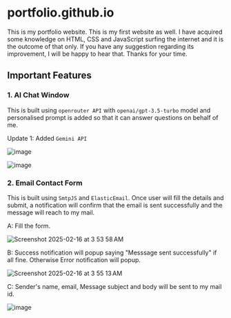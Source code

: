 # portfolio.github.io

This is my portfolio website. This is my first website as well. I have acquired some knowledge on HTML, CSS and JavaScript surfing the internet and it is the outcome of that only. If you have any suggestion regarding its improvement, I will be happy to hear that. Thanks for your time.

## Important Features

### 1. AI Chat Window

   This is built using `openrouter API` with `openai/gpt-3.5-turbo` model and personalised prompt is added so that it can answer questions on behalf of me.
   
   Update 1: Added `Gemini API`

   ![image](https://github.com/user-attachments/assets/3169a572-e761-485f-9821-cd0a74331750)

   ![image](https://github.com/user-attachments/assets/3be8ebc0-948c-4947-bbda-6270e630bcdb)

### 2. Email Contact Form

   This is built using `SmtpJS` and `ElasticEmail`. Once user will fill the details and submit, a notification will confirm that the email is sent successfully and the message will reach to my mail.

   A: Fill the form.

   ![Screenshot 2025-02-16 at 3 53 58 AM](https://github.com/user-attachments/assets/c960cc62-436c-4cd5-b270-13e0863f0e61)

   B: Success notification will popup saying "Messsage sent successfully" if all fine. Otherwise Error notification will popup.

   ![Screenshot 2025-02-16 at 3 55 13 AM](https://github.com/user-attachments/assets/81d15d96-a2de-4dc3-a7ec-03bb915d4e91)

   C: Sender's name, email, Message subject and body will be sent to my mail id.

   ![image](https://github.com/user-attachments/assets/67aa0582-b417-49c5-888f-b41b11c5889f)

